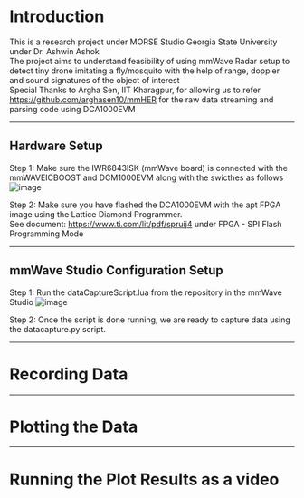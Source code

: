 # Introduction
This is a research project under MORSE Studio Georgia State University under Dr. Ashwin Ashok<br/>
The project aims to understand feasibility of using mmWave Radar setup to detect tiny drone imitating a fly/mosquito with the help of range, doppler and sound signatures of the object of interest<br/>
Special Thanks to Argha Sen, IIT Kharagpur, for allowing us to refer https://github.com/arghasen10/mmHER for the raw data streaming and parsing code using DCA1000EVM<br/>

----------------------------------------------------------------------------
## Hardware Setup
Step 1: Make sure the IWR6843ISK (mmWave board) is connected with the mmWAVEICBOOST and DCM1000EVM along with the swicthes as follows<br/>
![image](https://github.com/pvdsan/mmWaveRadar_Experiments/assets/22724124/acc04876-b1de-4abf-a143-d167ecd64a09)


Step 2: Make sure you have flashed the DCA1000EVM with the apt FPGA image using the Lattice Diamond Programmer.<br/>
See document: https://www.ti.com/lit/pdf/spruij4 under FPGA - SPI Flash Programming Mode

--------------------------------------------------------------------------------------------------------

## mmWave Studio Configuration Setup
Step 1: Run the dataCaptureScript.lua from the repository in the mmWave Studio
![image](https://github.com/pvdsan/mmWaveRadar_Experiments/assets/22724124/674d52f2-fef8-4baa-93cd-53734ee2757c)

Step 2: Once the script is done running, we are ready to capture data using the datacapture.py script.

-----------------------------------------------------------------------------

# Recording Data

----------------------------------------------------------------------------

# Plotting the Data

----------------------------------------------------------------------------

# Running the Plot Results as a video






